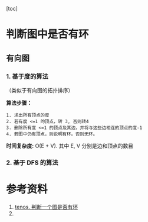 [toc]



# 判断图中是否有环

## 有向图

### 1. 基于度的算法

（类似于有向图的拓扑排序）

__算法步骤：__

```
1. 求出所有顶点的度
2. 若有度 <=1 的顶点，转 3, 否则转4
3. 删除所有度 <=1 的顶点及其边，并将与这些边相连的顶点的度-1
4. 若图中仍有顶点，则说明有环。否则无环。
```

__时间复杂度:__  O(E + V). 其中 E, V 分别是边和顶点的数目

### 2. 基于 DFS 的算法





# 参考资料

1. [tenos. 判断一个图是否有环](https://www.cnblogs.com/TenosDoIt/p/3644225.html)
2. 